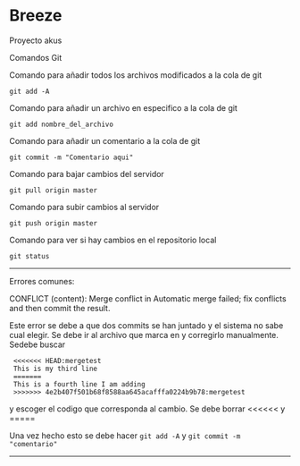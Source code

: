 # Breeze
Proyecto akus

Comandos Git

Comando para añadir todos los archivos modificados a la cola de git

`git add -A`

Comando para añadir un archivo en especifico a la cola de git

`git add nombre_del_archivo`

Comando para añadir un comentario a la cola de git

`git commit -m "Comentario aqui"`

Comando para bajar cambios del servidor

`git pull origin master`

Comando para subir cambios al servidor

`git push origin master`

Comando para ver si hay cambios en el repositorio local

`git status`

----------------------------------------------------
Errores comunes:

CONFLICT (content): Merge conflict in <fileName>
Automatic merge failed; fix conflicts and then commit the result.

Este error se debe a que dos commits se han juntado y el sistema no sabe cual elegir. 
Se debe ir al archivo que marca en <filename> y corregirlo manualmente. Sedebe buscar

```
 <<<<<<< HEAD:mergetest
 This is my third line
 =======
 This is a fourth line I am adding
 >>>>>>> 4e2b407f501b68f8588aa645acafffa0224b9b78:mergetest
```

y escoger el codigo que corresponda al cambio. Se debe borrar <<<<<< y =====

Una vez hecho esto se debe hacer `git add -A` y `git commit -m "comentario"`

---


